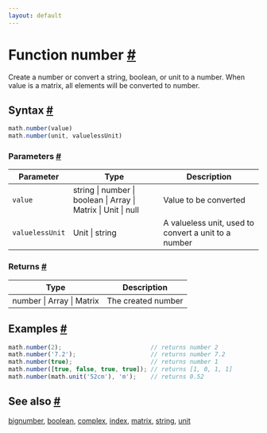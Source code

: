 ```yaml
---
layout: default
---
```


<h1 id="function-number">Function number <a href="#function-number" title="Permalink">#</a></h1>

Create a number or convert a string, boolean, or unit to a number.
When value is a matrix, all elements will be converted to number.


<h2 id="syntax">Syntax <a href="#syntax" title="Permalink">#</a></h2>

```js
math.number(value)
math.number(unit, valuelessUnit)
```

<h3 id="parameters">Parameters <a href="#parameters" title="Permalink">#</a></h3>

Parameter | Type | Description
--------- | ---- | -----------
`value` | string &#124; number &#124; boolean &#124; Array &#124; Matrix &#124; Unit &#124; null | Value to be converted
`valuelessUnit` | Unit &#124; string | A valueless unit, used to convert a unit to a number

<h3 id="returns">Returns <a href="#returns" title="Permalink">#</a></h3>

Type | Description
---- | -----------
number &#124; Array &#124; Matrix | The created number


<h2 id="examples">Examples <a href="#examples" title="Permalink">#</a></h2>

```js
math.number(2);                         // returns number 2
math.number('7.2');                     // returns number 7.2
math.number(true);                      // returns number 1
math.number([true, false, true, true]); // returns [1, 0, 1, 1]
math.number(math.unit('52cm'), 'm');    // returns 0.52
```


<h2 id="see-also">See also <a href="#see-also" title="Permalink">#</a></h2>

[bignumber](bignumber.html),
[boolean](boolean.html),
[complex](complex.html),
[index](index.html),
[matrix](matrix.html),
[string](string.html),
[unit](unit.html)


<!-- Note: This file is automatically generated from source code comments. Changes made in this file will be overridden. -->
